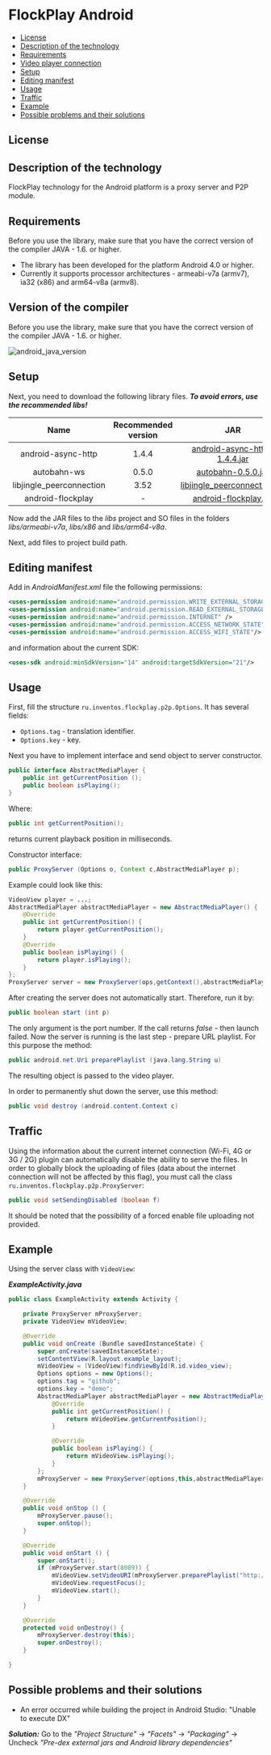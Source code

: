 FlockPlay Android
=========

- [License](#license)
- [Description of the technology](#description-of-the-technology)
- [Requirements](#requirements)
- [Video player connection](#version-of-the-compiler)
- [Setup](#setup)
- [Editing manifest](#editing-manifest)
- [Usage](#usage)
- [Traffic](#traffic)
- [Example](#example)
- [Possible problems and their solutions](#solutions)

<a name="license"></a>License
-----------------------------

<a name="description-of-the-technology"></a>Description of the technology
-------------------------------------------------------------------------

FlockPlay technology for the Android platform is a proxy server and P2P module. 

<a name="requirements"></a>Requirements
---------------------------------------

Before you use the library, make sure that you have the correct version of the compiler JAVA - 1.6. or higher.

- The library has been developed for the platform Android 4.0 or higher.
- Currently it supports processor architectures - armeabi-v7a (armv7), ia32 (x86) and arm64-v8a (armv8).

<a name="description-of-the-technology"></a>Version of the compiler
-------------------------------------------------------------------

Before you use the library, make sure that you have the correct version of the compiler JAVA - 1.6. or higher.

![android_java_version](https://peer-control.megacdn.ru/images/setup_android_java_version.png)

<a name="setup"></a>Setup
-------------------------
Next, you need to download the following library files.
***To avoid errors, use the recommended libs!***

| Name                     | Recommended version | JAR                              | armeabi | armeabi-v7a                        | x86                                | x86_64 | arm64-v8a |
|:------------------------:|:-------------------:|:--------------------------------:|:-------:|:----------------------------------:|:----------------------------------:|:------:|:----:|
|android-async-http        | 1.4.4               | [android-async-http-1.4.4.jar](https://github.com/loopj/android-async-http/raw/master/releases/android-async-http-1.4.4.jar) |    -    |      -                             |  -                                 |   -    |  -   |
|autobahn-ws 	           | 0.5.0               | [autobahn-0.5.0.jar](https://autobahn.s3.amazonaws.com/android/autobahn-0.5.0.jar)           |    -    |      -                             |  -                                 |   -    |  -   |
|libjingle_peerconnection  | 3.52                | [libjingle_peerconnection.jar]() |    -    | [libjingle_peerconnection_so.so]() | [libjingle_peerconnection_so.so]() |   -    |  -   |
|android-flockplay 	       |   -                 | [android-flockplay.jar]()        |    -    |      -                             |  -                                 |   -    |  -   |

Now add the JAR files to the _libs_ project and SO files in the folders _libs/armeabi-v7a_, _libs/x86_ and _libs/arm64-v8a_.

Next, add files to project build path.

<a name="editing-manifest"></a>Editing manifest
-----------------------------------------------

Add in _AndroidManifest.xml_ file the following permissions: 

```xml
<uses-permission android:name="android.permission.WRITE_EXTERNAL_STORAGE"/>
<uses-permission android:name="android.permission.READ_EXTERNAL_STORAGE"/>
<uses-permission android:name="android.permission.INTERNET" />
<uses-permission android:name="android.permission.ACCESS_NETWORK_STATE" />
<uses-permission android:name="android.permission.ACCESS_WIFI_STATE"/> 
```

and information about the current SDK: 

```xml
<uses-sdk android:minSdkVersion="14" android:targetSdkVersion="21"/> 
```

<a name="usage"></a>Usage
-------------------------

First, fill the structure `ru.inventos.flockplay.p2p.Options`.
It has several fields: 
- `Options.tag` - translation identifier.
- `Options.key` - key.

Next you have to implement interface and send object to server constructor.

```java
public interface AbstractMediaPlayer {
    public int getCurrentPosition ();
    public boolean isPlaying();
}
```
Where:

```java
public int getCurrentPosition();
```

returns current playback position in milliseconds.

Constructor interface:

```java
public ProxyServer (Options o, Context c,AbstractMediaPlayer p);
```

Example could look like this:

```java
VideoView player = ...;
AbstractMediaPlayer abstractMediaPlayer = new AbstractMediaPlayer() {
    @Override
    public int getCurrentPosition() {
        return player.getCurrentPosition();
    }
    @Override
    public boolean isPlaying() {
        return player.isPlaying();
    }
};
ProxyServer server = new ProxyServer(ops,getContext(),abstractMediaPlayer);
```

After creating the server does not automatically start. Therefore, run it by: 

```java
public boolean start (int p)
```

The only argument is the port number.
If the call returns _false_ - then launch failed.
Now the server is running is the last step - prepare URL playlist.
For this purpose the method: 

```java
public android.net.Uri preparePlaylist (java.lang.String u)
```

The resulting object is passed to the video player.

In order to permanently shut down the server, use this method: 

```java
public void destroy (android.content.Context c)
```

<a name="traffic"></a>Traffic
-----------------------------

Using the information about the current internet connection (Wi-Fi, 4G or 3G / 2G) plugin can automatically disable the ability to serve the files.
In order to globally block the uploading of files (data about the internet connection will not be affected by this flag), you must call the class `ru.inventos.flockplay.p2p.ProxyServer`: 

```java
public void setSendingDisabled (boolean f)
```

It should be noted that the possibility of a forced enable file uploading not provided.


<a name="example"></a>Example
-----------------------------

Using the server class with `VideoView`:

***ExampleActivity.java***
```java
public class ExampleActivity extends Activity {

    private ProxyServer mProxyServer;
    private VideoView mVideoView;

    @Override
    public void onCreate (Bundle savedInstanceState) {
        super.onCreate(savedInstanceState);
        setContentView(R.layout.example_layout);
        mVideoView = (VideoView)findViewById(R.id.video_view);
        Options options = new Options();
        options.tag = "github";
        options.key = "demo";
        AbstractMediaPlayer abstractMediaPlayer = new AbstractMediaPlayer() {
            @Override
            public int getCurrentPosition() {
                return mVideoView.getCurrentPosition();
            }

            @Override
            public boolean isPlaying() {
                return mVideoView.isPlaying();
            }
        };
        mProxyServer = new ProxyServer(options,this,abstractMediaPlayer);        
    }

    @Override    
    public void onStop () {
        mProxyServer.pause();
        super.onStop();
    }

    @Override
    public void onStart () {
        super.onStart();
        if (mProxyServer.start(8089)) {
            mVideoView.setVideoURI(mProxyServer.preparePlaylist("http://flockplay.com/test/playlist.m3u8"));
            mVideoView.requestFocus();
            mVideoView.start();
        }        
    }

    @Override
    protected void onDestroy() {
        mProxyServer.destroy(this);
        super.onDestroy();
    }

}
```

<a name="solutions"></a>Possible problems and their solutions
-------------------------------------------------------------

- An error occurred while building the project in Android Studio: "Unable to execute DX"

***Solution:*** Go to the _"Project Structure"_ -> _"Facets"_ -> _"Packaging"_ -> Uncheck _"Pre-dex external jars and Android library dependencies"_ 